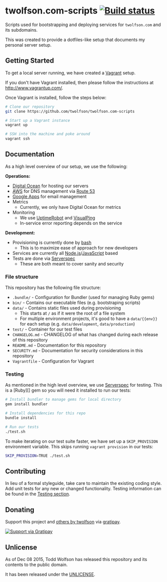 # twolfson.com-scripts [![Build status](https://travis-ci.org/twolfson/twolfson.com-scripts.png?branch=master)](https://travis-ci.org/twolfson/twolfson.com-scripts)

Scripts used for bootstrapping and deploying services for `twolfson.com` and its subdomains.

This was created to provide a dotfiles-like setup that documents my personal server setup.

## Getting Started
To get a local server running, we have created a [Vagrant][] setup.

If you don't have Vagrant installed, then please follow the instructions at <http://www.vagrantup.com/>.

[Vagrant]: http://www.vagrantup.com/

Once Vagrant is installed, follow the steps below:

```bash
# Clone our repository
git clone https://github.com/twolfson/twolfson.com-scripts

# Start up a Vagrant instance
vagrant up

# SSH into the machine and poke around
vagrant ssh
```

## Documentation
As a high level overview of our setup, we use the following:

**Operations:**

- [Digital Ocean][] for hosting our servers
- [AWS][] for DNS management via [Route 53][]
- [Google Apps][] for email management
- Metrics
    - Currently, we only have Digital Ocean for metrics
- Monitoring
    - We use [UptimeRobot][] and [VisualPing][]
    - In-service error reporting depends on the service

[Digital Ocean]: http://digitalocean.com/
[AWS]: https://aws.amazon.com/
[Route 53]: https://aws.amazon.com/route53/
[Google Apps]: https://apps.google.com/
[UptimeRobot]: https://uptimerobot.com/
[VisualPing]: https://visualping.io/

**Development:**

- Provisioning is currently done by [bash][]
    - This is to maximize ease of approach for new developers
- Services are currently all [Node.js][]/[JavaScript][] based
- Tests are done via [Serverspec][]
    - These are both meant to cover sanity and security

[bash]: https://www.gnu.org/software/bash/
[Node.js]: https://nodejs.org/
[JavaScript]: https://en.wikipedia.org/wiki/JavaScript
[Serverspec]: http://serverspec.org/

### File structure
This repository has the following file structure:

- `.bundle/` - Configuration for Bundler (used for managing Ruby gems)
- `bin/` - Contains our executable files (e.g. bootstraping scripts)
- `data/` - Contains static files used during provisioning
    - This starts at `/` as if it were the root of a file system
    - For multiple environment projects, it's good to have a `data/{{env}}` for each setup (e.g. `data/development`, `data/production`)
- `test/` - Container for our test files
- `CHANGELOG.md` - CHANGELOG of what has changed during each release of this repository
- `README.md` - Documentation for this repository
- `SECURITY.md` - Documentation for security considerations in this repository
- `Vagrantfile` - Configuration for Vagrant

### Testing
As mentioned in the high level overview, we use [Serverspec][] for testing. This is a [Ruby][] gem so you will need it installed to run our tests:

```bash
# Install bundler to manage gems for local directory
gem install bundler

# Install dependencies for this repo
bundle install

# Run our tests
./test.sh
```

To make iterating on our test suite faster, we have set up a `SKIP_PROVISION` environment variable. This skips running `vagrant provision` in our tests:

```bash
SKIP_PROVISION=TRUE ./test.sh
```

## Contributing
In lieu of a formal styleguide, take care to maintain the existing coding style. Add unit tests for any new or changed functionality. Testing information can be found in the [Testing section](#testing).

## Donating
Support this project and [others by twolfson][gratipay] via [gratipay][].

[![Support via Gratipay][gratipay-badge]][gratipay]

[gratipay-badge]: https://cdn.rawgit.com/gratipay/gratipay-badge/2.x.x/dist/gratipay.png
[gratipay]: https://www.gratipay.com/twolfson/

## Unlicense
As of Dec 08 2015, Todd Wolfson has released this repository and its contents to the public domain.

It has been released under the [UNLICENSE][].

[UNLICENSE]: UNLICENSE
